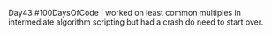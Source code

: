 Day43 #100DaysOfCode I worked on least common multiples in intermediate algorithm scripting but had a crash do need to start over.